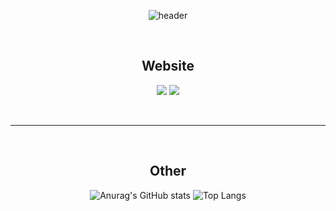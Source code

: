<div align="center">

![header](https://capsule-render.vercel.app/api?type=waving&animation=fadeIn&color=0:0080ff,50:43c8b0&height=300&section=header&text=WELCOM&fontSize=95&fontAlign=50&animate,fadeIn&fontColor=f7e2df)

<br/>

## Website
 <a href="https://www.youtube.com/channel/UCpymkxdZXbUZGPvh6tTtdDQ"><img src><img src="https://img.shields.io/badge/Youtube-e61919?style=flat-square&logo=Youtube&logoColor=FFFFF"/></a>
  <a href="http://ggm.gondr.net/user/profile/274"><img src><img src="https://img.shields.io/badge/School-FFFF00?style=flat-square&logo=GGM/&logoColor=000000"/></a>

<br/>

---




<br/>

## Other
![Anurag's GitHub stats](https://github-readme-stats.vercel.app/api?username=DDongYeop&show_icons=true&theme=flag-india) ![Top Langs](https://github-readme-stats.vercel.app/api/top-langs/?username=DDOngYeop&layout=compact&theme=flag-india)

</div>
